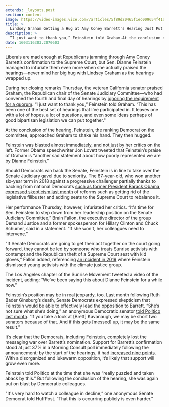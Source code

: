 ```yaml
--- 
extends: _layouts.post 
section: content 
image: https://video-images.vice.com//articles/5f89d20465f1ec009654f41a/lede/1602868177537-ap20289668543732.jpeg?image-resize-opts=Y3JvcD0xeHc6MC44NDM0NTcwMzEyNXhoO2NlbnRlcixjZW50ZXImcmVzaXplPTEyMDA6KiZyZXNpemU9MTIwMDoq 
title: > 
  Lindsey Graham Getting a Hug at Amy Coney Barrett's Hearing Just Put Democrats Over the Edge 
description: > 
  “I just want to thank you,” Feinstein told Graham.At the conclusion of the hearing, Feinstein, the ranking Democrat on the committee, approached Graham to shake his hand.Last month following Ruth Bader Ginsburg’s death, Senate Democrats expressed skepticism that Feinstein would be able to effectively lead the opposition to Barrett.And if this gets [messed] up, it may be the same result.”It’s clear that the Democrats, including Feinstein, completely lost the messaging war over Barrett’s nomination.Feinstein told Politico at the time that she was “really puzzled and taken aback by this.” But following the conclusion of the hearing, she was again put on blast by Democratic colleagues. 
date: 1603116303.2070603 
--- 
```

<div><span class="abc__textblock size--article"><p>Liberals are mad enough at Republicans jamming through Amy Coney Barrett&#8217;s confirmation to the Supreme Court, but Sen. Dianne Feinstein managed to infuriate them even more when she actually praised the hearings&#8212;never mind her big hug with Lindsey Graham as the hearings wrapped up.&#160;</p>
</span><span class="abc__textblock size--article"><p>During her closing remarks Thursday, the veteran California senator praised Graham, the Republican chair of the Senate Judiciary Committee&#8212;who had convened the fourth and final day of hearings by <a href="https://www.nytimes.com/2020/10/15/us/politics/senate-amy-coney-barrett-confirmation.html">ignoring the requirement for a quorum</a>. &#8220;I just want to thank you,&#8221; Feinstein told Graham. &#8220;This has been one of the best set of hearings that I&#8217;ve participated in. It leaves one with a lot of hopes, a lot of questions, and even some ideas perhaps of good bipartisan legislation we can put together."</p>
</span><p></p><span class="abc__textblock size--article"><p>At the conclusion of the hearing, Feinstein, the ranking Democrat on the committee, approached Graham to shake his hand. They then hugged.&#160;</p>
</span><p></p><span class="abc__textblock size--article"><p>Feinstein was blasted almost immediately, and not just by her critics on the left. Former Obama speechwriter Jon Lovett tweeted that Feinstein&#8217;s praise of Graham is &#8220;another sad statement about how poorly represented we are by Dianne Feinstein.&#8221;&#160;</p>
</span><p></p><span class="abc__textblock size--article"><p>Should Democrats win back the Senate, Feinstein is in line to take over the Senate Judiciary gavel due to seniority. The 87-year-old, who won another six-year term in 2018 against a progressive challenger partially thanks to backing from national Democrats <a href="https://www.politico.com/story/2018/05/04/obama-dianne-feinstein-endorsement-569178">such as former President Barack Obama</a>, <a href="https://www.newsweek.com/democrats-dianne-feinstein-packing-supreme-court-1533447">expressed skepticism last month</a> of reforms such as getting rid of the legislative filibuster and adding seats to the Supreme Court to rebalance it.&#160;</p>
</span><span class="abc__textblock size--article"><p>Her performance Thursday, however, infuriated her critics. &#8220;It's time for Sen. Feinstein to step down from her leadership position on the Senate Judiciary Committee,&#8221; Brain Fallon, the executive director of the group Demand Justice and a former spokesperson for Hillary Clinton and Chuck Schumer, said in a statement. &#8220;If she won't, her colleagues need to intervene.&#8221;</p>
</span><p></p><span class="abc__textblock size--article"><p>"If Senate Democrats are going to get their act together on the court going forward, they cannot be led by someone who treats Sunrise activists with contempt and the Republican theft of a Supreme Court seat with kid gloves,&#8221; Fallon added, referencing <a href="https://www.theguardian.com/us-news/2019/feb/22/dianne-feinstein-sunrise-movement-green-new-deal">an incident in 2019</a> where Feinstein dismissed young activists with the climate justice group.&#160;</p>
</span><span class="abc__textblock size--article"><p>The Los Angeles chapter of the Sunrise Movement tweeted a video of the incident, adding: &#8220;We&#8217;ve been saying this about Dianne Feinstein for a while now.&#8221;</p>
</span><p></p><span class="abc__textblock size--article"><p>Feinstein&#8217;s position may be in real jeopardy, too. Last month following Ruth Bader Ginsburg&#8217;s death, Senate Democrats expressed skepticism that Feinstein would be able to effectively lead the opposition to Barrett. &#8220;She&#8217;s not sure what she&#8217;s doing,&#8221; an anonymous Democratic senator <a href="https://www.politico.com/news/2020/09/23/dianne-feinstein-supreme-court-battle-420357">told Politico last month</a>. &#8220;If you take a look at [Brett] Kavanaugh, we may be short two senators because of that. And if this gets [messed] up, it may be the same result.&#8221;&#160;</p>
</span><span class="abc__textblock size--article"><p>It&#8217;s clear that the Democrats, including Feinstein, completely lost the messaging war over Barrett&#8217;s nomination. Support for Barrett&#8217;s confirmation stood at just 37% in a Morning Consult poll immediately following the announcement; by the start of the hearings, it had <a href="https://morningconsult.com/2020/10/07/amy-coney-barrett-supreme-court-polling/">increased nine points</a>. With a disorganized and lukewarm opposition, it&#8217;s likely that support will grow even more.&#160;</p>
</span><span class="abc__textblock size--article"><p>Feinstein told Politico at the time that she was &#8220;really puzzled and taken aback by this.&#8221; But following the conclusion of the hearing, she was again put on blast by Democratic colleagues.&#160;</p>
</span><span class="abc__textblock size--article"><p>"It's very hard to watch a colleague in decline,&#8221; one anonymous Senate Democrat told HuffPost. &#8220;That this is occurring publicly is even harder."</p>
</span><p></p><p class="abc__textblock size--article"></p></div>